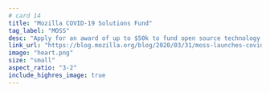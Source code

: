 ```yaml
---
# card 14
title: "Mozilla COVID-19 Solutions Fund"
tag_label: "MOSS"
desc: "Apply for an award of up to $50k to fund open source technology projects that respond to the COVID-19 pandemic in some way."
link_url: "https://blog.mozilla.org/blog/2020/03/31/moss-launches-covid-19-solutions-fund/?utm_source=www.mozilla.org&utm_medium=referral&utm_campaign=homepage&utm_content=card"
image: "heart.png"
size: "small"
aspect_ratio: "3-2"
include_highres_image: true
---
```

